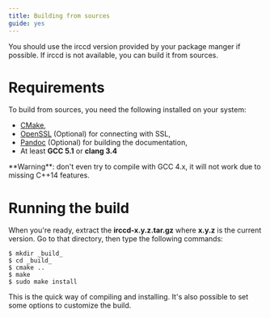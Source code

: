 ```yaml
---
title: Building from sources
guide: yes
---
```


You should use the irccd version provided by your package manger if possible. If
irccd is not available, you can build it from sources.

# Requirements

To build from sources, you need the following installed on your system:

  - [CMake](http://www.cmake.org),
  - [OpenSSL](https://www.openssl.org) (Optional) for connecting with SSL,
  - [Pandoc](http://pandoc.org) (Optional) for building the documentation,
  - At least **GCC 5.1** or **clang 3.4**

<div class="alert alert-warning" role="alert">
**Warning**: don't even try to compile with GCC 4.x, it will not work due to missing C++14 features.
</div>

# Running the build

When you're ready, extract the **irccd-x.y.z.tar.gz** where **x.y.z** is the current version. Go to that directory,
then type the following commands:

````nohighlight
$ mkdir _build_
$ cd _build_
$ cmake ..
$ make
$ sudo make install
````

This is the quick way of compiling and installing. It's also possible to set some options to customize the build.
